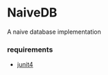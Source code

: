 # NaiveDB

A naive database implementation

### requirements
* [junit4](https://github.com/junit-team/junit4/wiki/Download-and-Install)

